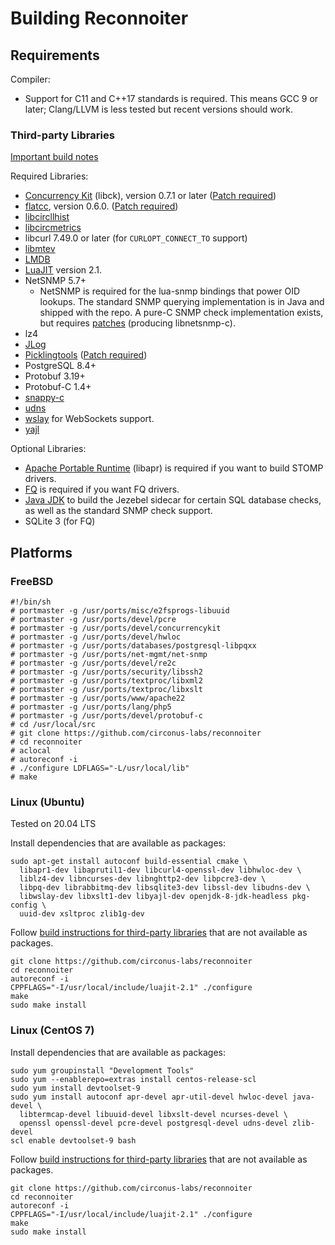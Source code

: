 # Building Reconnoiter

## Requirements

Compiler:
 * Support for C11 and C++17 standards is required. This means GCC 9 or later;
   Clang/LLVM is less tested but recent versions should work.

### Third-party Libraries

[Important build notes](THIRDPARTY-LIBS.md)

Required Libraries:
 * [Concurrency Kit](https://github.com/concurrencykit/ck) (libck), version 0.7.1 or later ([Patch required](THIRDPARTY-LIBS.md#concurrencykit-libck))
 * [flatcc](https://github.com/dvidelabs/flatcc), version 0.6.0. ([Patch required](THIRDPARTY-LIBS.md#flatcc))
 * [libcircllhist](https://github.com/openhistogram/libcircllhist)
 * [libcircmetrics](https://github.com/circonus-labs/libcircmetrics)
 * libcurl 7.49.0 or later (for `CURLOPT_CONNECT_TO` support)
 * [libmtev](https://github.com/circonus-labs/libmtev)
 * [LMDB](https://www.symas.com/lmdb)
 * [LuaJIT](https://luajit.org/luajit.html) version 2.1.
 * NetSNMP 5.7+
   * NetSNMP is required for the lua-snmp bindings that power OID lookups. The
     standard SNMP querying implementation is in Java and shipped with the
     repo.  A pure-C SNMP check implementation exists, but requires
     [patches](THIRDPARTY-LIBS.md#netsnmp) (producing libnetsnmp-c).
 * lz4
 * [JLog](https://github.com/omniti-labs/jlog)
 * [Picklingtools](http://www.picklingtools.com) ([Patch required](THIRDPARTY-LIBS.md#picklingtools))
 * PostgreSQL 8.4+
 * Protobuf 3.19+
 * Protobuf-C 1.4+
 * [snappy-c](https://github.com/andikleen/snappy-c.git)
 * [udns](https://www.corpit.ru/mjt/udns.html)
 * [wslay](https://github.com/tatsuhiro-t/wslay) for WebSockets support.
 * [yajl](https://github.com/lloyd/yajl)

Optional Libraries:
 * [Apache Portable Runtime](https://apr.apache.org) (libapr) is required
   if you want to build STOMP drivers.
 * [FQ](https://github.com/circonus-labs/fq) is required if you want FQ drivers.
 * [Java JDK](https://openjdk.org/projects/jdk/) to build the Jezebel sidecar
   for certain SQL database checks, as well as the standard SNMP check support.
 * SQLite 3 (for FQ)


## Platforms

### FreeBSD

    #!/bin/sh
    # portmaster -g /usr/ports/misc/e2fsprogs-libuuid
    # portmaster -g /usr/ports/devel/pcre
    # portmaster -g /usr/ports/devel/concurrencykit
    # portmaster -g /usr/ports/devel/hwloc
    # portmaster -g /usr/ports/databases/postgresql-libpqxx
    # portmaster -g /usr/ports/net-mgmt/net-snmp
    # portmaster -g /usr/ports/devel/re2c
    # portmaster -g /usr/ports/security/libssh2
    # portmaster -g /usr/ports/textproc/libxml2
    # portmaster -g /usr/ports/textproc/libxslt
    # portmaster -g /usr/ports/www/apache22
    # portmaster -g /usr/ports/lang/php5
    # portmaster -g /usr/ports/devel/protobuf-c
    # cd /usr/local/src
    # git clone https://github.com/circonus-labs/reconnoiter
    # cd reconnoiter
    # aclocal
    # autoreconf -i
    # ./configure LDFLAGS="-L/usr/local/lib"
    # make

### Linux (Ubuntu)

Tested on 20.04 LTS

Install dependencies that are available as packages:

    sudo apt-get install autoconf build-essential cmake \
      libapr1-dev libaprutil1-dev libcurl4-openssl-dev libhwloc-dev \
      liblz4-dev libncurses-dev libnghttp2-dev libpcre3-dev \
      libpq-dev librabbitmq-dev libsqlite3-dev libssl-dev libudns-dev \
      libwslay-dev libxslt1-dev libyajl-dev openjdk-8-jdk-headless pkg-config \
      uuid-dev xsltproc zlib1g-dev

Follow [build instructions for third-party libraries](THIRDPARTY-LIBS.md) that
are not available as packages.

    git clone https://github.com/circonus-labs/reconnoiter
    cd reconnoiter
    autoreconf -i
    CPPFLAGS="-I/usr/local/include/luajit-2.1" ./configure
    make
    sudo make install

### Linux (CentOS 7)

Install dependencies that are available as packages:

    sudo yum groupinstall "Development Tools"
    sudo yum --enablerepo=extras install centos-release-scl
    sudo yum install devtoolset-9
    sudo yum install autoconf apr-devel apr-util-devel hwloc-devel java-devel \
      libtermcap-devel libuuid-devel libxslt-devel ncurses-devel \
      openssl openssl-devel pcre-devel postgresql-devel udns-devel zlib-devel
    scl enable devtoolset-9 bash

Follow [build instructions for third-party libraries](THIRDPARTY-LIBS.md) that
are not available as packages.

    git clone https://github.com/circonus-labs/reconnoiter
    cd reconnoiter
    autoreconf -i
    CPPFLAGS="-I/usr/local/include/luajit-2.1" ./configure
    make
    sudo make install
